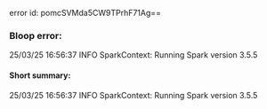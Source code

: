 error id: pomcSVMda5CW9TPrhF71Ag==
### Bloop error:

25/03/25 16:56:37 INFO SparkContext: Running Spark version 3.5.5
#### Short summary: 

25/03/25 16:56:37 INFO SparkContext: Running Spark version 3.5.5